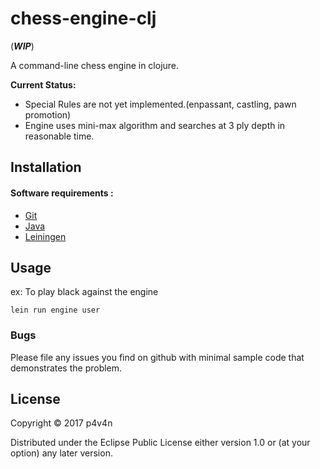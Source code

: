 # chess-engine-clj

(_**WIP**_)

A command-line chess engine in clojure.

__Current Status:__

- Special Rules are not yet implemented.(enpassant, castling, pawn promotion)
- Engine uses mini-max algorithm and searches at 3 ply depth in reasonable time.

## Installation

#### Software requirements :

- [Git](https://git-scm.com/)
- [Java](https://java.com/en/download/)
- [Leiningen](https://leiningen.org/)

## Usage

ex: To play black against the engine

```
lein run engine user
```

### Bugs

Please file any issues you find on github with minimal sample code that demonstrates the problem.

## License

Copyright © 2017 p4v4n

Distributed under the Eclipse Public License either version 1.0 or (at
your option) any later version.
